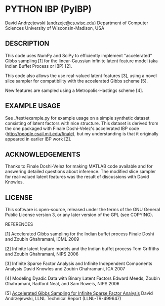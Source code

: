 # PYTHON IBP (PyIBP)

David Andrzejewski (andrzeje@cs.wisc.edu) 
Department of Computer Sciences 
University of Wisconsin-Madison, USA


## DESCRIPTION

This code uses NumPy and SciPy to efficiently implement "accelerated"
Gibbs sampling [1] for the linear-Gaussian infinite latent feature
model (aka Indian Buffet Process or IBP) [2].

This code also allows the use real-valued latent features [3], using a
novel slice sampler for compatibility with the accelerated Gibbs
scheme [5].

New features are sampled using a Metropolis-Hastings scheme [4].


## EXAMPLE USAGE

See ./test/example.py for example usage on a simple synthetic dataset
consisting of latent factors with nice structure.  This dataset is
derived from the one packaged with Finale Doshi-Velez's accelerated
IBP code (http://people.csail.mit.edu/finale), but my understanding is
that it originally appeared in earlier IBP work [2].


## ACKNOWLEDGEMENTS

Thanks to Finale Doshi-Velez for making MATLAB code available and for
answering detailed questions about inference.  The modified slice
sampler for real-valued latent features was the result of discussions
with David Knowles.


## LICENSE

This software is open-source, released under the terms of the GNU
General Public License version 3, or any later version of the GPL (see
COPYING).


REFERENCES

[1] 
Accelerated Gibbs sampling for the Indian buffet process
Finale Doshi and Zoubin Ghahramani, ICML 2009

[2]
Infinite latent feature models and the Indian buffet process
Tom Griffiths and Zoubin Ghahramani, NIPS 2006

[3]
Infinite Sparse Factor Analysis and Infinite Independent Components Analysis
David Knowles and Zoubin Ghahramani, ICA 2007

[4]
Modeling Dyadic Data with Binary Latent Factors
Edward Meeds, Zoubin Ghahramani, Radford Neal, and Sam Roweis, NIPS 2006

[5]
[Accelerated Gibbs Sampling for Infinite Sparse Factor Analysis](http://www.david-andrzejewski.com/publications/llnl-accelerated-gibbs.pdf)
David Andrzejewski, LLNL Technical Report (LLNL-TR-499647)

